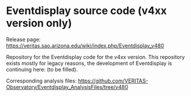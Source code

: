 # Eventdisplay source code (v4xx version only)

Release page: https://veritas.sao.arizona.edu/wiki/index.php/Eventdisplay_v480

Repository for the Eventdisplay code for the v4xx version. This repository exists mostly for legacy reasons, the development of Eventdisplay is continuing here: (to be filled).

Corresponding analysis files: https://github.com/VERITAS-Observatory/Eventdisplay_AnalysisFiles/tree/v480


